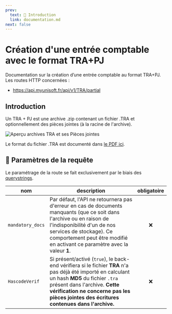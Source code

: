 ```yaml
---
prev:
  text: 🐤 Introduction
  link: documentation.md
next: false
---
```


# Création d'une entrée comptable avec le format TRA+PJ

Documentation sur la création d’une entrée comptable au format TRA+PJ.
​
Les routes HTTP concernées :

- <https://api.myunisoft.fr/api/v1/TRA/partial>

## Introduction

Un TRA + PJ est une archive .zip contenant un fichier .TRA et optionnellement des pièces jointes (à la racine de l'archive).

![Aperçu archives TRA et ses Pièces jointes](../../../images/TRA_archive.PNG)

Le format du fichier .TRA est documenté dans <a href="https://github.com/MyUnisoft/api-partenaires/blob/main/docs/MAD/TRA.pdf" target="_blank">le PDF ici</a>.

## 🔧 Paramètres de la requête

Le paramétrage de la route se fait exclusivement par le biais des [querystrings](https://en.wikipedia.org/wiki/Query_string).

| nom | description | obligatoire |
| --- | --- | :---: |
| `mandatory_docs` | Par défaut, l'API ne retournera pas d'erreur en cas de documents manquants (que ce soit dans l'archive ou en raison de l'indisponibilité d'un de nos services de stockage). Ce comportement peut être modifié en activant ce paramètre avec la valeur **1**. | ❌ |
| `HascodeVerif` | Si présent/activé (`true`), le back-end vérifiera si le fichier **TRA** n'a pas déjà été importé en calculant un hash **MD5** du fichier `.tra` présent dans l'archive. **Cette vérification ne concerne pas les pièces jointes des écritures contenues dans l'archive.** | ❌ |
